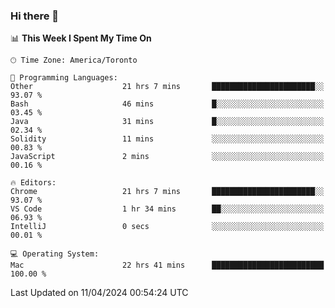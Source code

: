 ### Hi there 👋


<!--START_SECTION:waka-->
📊 **This Week I Spent My Time On** 

```text
🕑︎ Time Zone: America/Toronto

💬 Programming Languages: 
Other                    21 hrs 7 mins       ███████████████████████░░   93.07 % 
Bash                     46 mins             █░░░░░░░░░░░░░░░░░░░░░░░░   03.45 % 
Java                     31 mins             █░░░░░░░░░░░░░░░░░░░░░░░░   02.34 % 
Solidity                 11 mins             ░░░░░░░░░░░░░░░░░░░░░░░░░   00.83 % 
JavaScript               2 mins              ░░░░░░░░░░░░░░░░░░░░░░░░░   00.16 % 

🔥 Editors: 
Chrome                   21 hrs 7 mins       ███████████████████████░░   93.07 % 
VS Code                  1 hr 34 mins        ██░░░░░░░░░░░░░░░░░░░░░░░   06.93 % 
IntelliJ                 0 secs              ░░░░░░░░░░░░░░░░░░░░░░░░░   00.01 % 

💻 Operating System: 
Mac                      22 hrs 41 mins      █████████████████████████   100.00 % 
```


 Last Updated on 11/04/2024 00:54:24 UTC
<!--END_SECTION:waka-->

<!--
**SillyPasty/SillyPasty** is a ✨ _special_ ✨ repository because its `README.md` (this file) appears on your GitHub profile.

Here are some ideas to get you started:

- 🔭 I’m currently working on ...
- 🌱 I’m currently learning ...
- 👯 I’m looking to collaborate on ...
- 🤔 I’m looking for help with ...
- 💬 Ask me about ...
- 📫 How to reach me: ...
- 😄 Pronouns: ...
- ⚡ Fun fact: ...
-->


